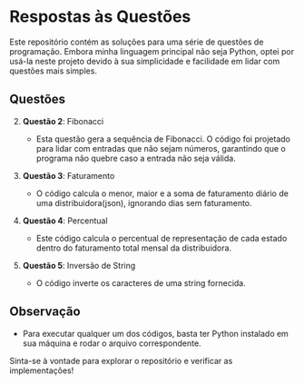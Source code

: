 # Respostas às Questões

Este repositório contém as soluções para uma série de questões de programação. Embora minha linguagem principal não seja Python, optei por usá-la neste projeto devido à sua simplicidade e facilidade em lidar com questões mais simples.

## Questões

2. **Questão 2**: Fibonacci
   - Esta questão gera a sequência de Fibonacci. O código foi projetado para lidar com entradas que não sejam números, garantindo que o programa não quebre caso a entrada não seja válida.

3. **Questão 3**: Faturamento
   - O código calcula o menor, maior e a soma de faturamento diário de uma distribuidora(json), ignorando dias sem faturamento.

4. **Questão 4**: Percentual
   - Este código calcula o percentual de representação de cada estado dentro do faturamento total mensal da distribuidora.

5. **Questão 5**: Inversão de String
   - O código inverte os caracteres de uma string fornecida.

## Observação
- Para executar qualquer um dos códigos, basta ter Python instalado em sua máquina e rodar o arquivo correspondente.

Sinta-se à vontade para explorar o repositório e verificar as implementações!
